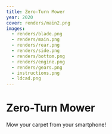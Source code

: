 ```yaml
---
title: Zero-Turn Mower
year: 2020
cover: renders/main2.png
images:
  - renders/blade.png
  - renders/main.png
  - renders/rear.png
  - renders/side.png
  - renders/bottom.png
  - renders/engine.png
  - renders/gears.png
  - instructions.png
  - ldcad.png
---
```


# Zero-Turn Mower

Mow your carpet from your smartphone!